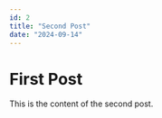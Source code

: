 ```yaml
---
id: 2
title: "Second Post"
date: "2024-09-14"
---
```


# First Post

This is the content of the second post.